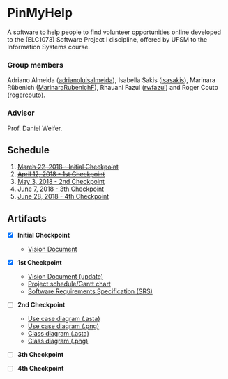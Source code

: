 # PinMyHelp 

A software to help people to find volunteer opportunities online developed to the (ELC1073) Software Project I discipline, offered by UFSM to the Information Systems course. 

### Group members
Adriano Almeida ([adrianoluisalmeida](https://github.com/adrianoluisalmeida)), Isabella Sakis ([isasakis](https://github.com/isasakis)), Marinara Rübenich ([MarinaraRubenichF](https://github.com/MarinaraRubenichF)), Rhauani Fazul ([rwfazul](https://github.com/rwfazul)) and Roger Couto ([rogercouto](https://github.com/rogercouto)).

###  Advisor
Prof. Daniel Welfer.

## Schedule
1. [~~March 22, 2018 - Initial Checkpoint~~](checkpoints/initial-checkpoint)
2. [~~April 12, 2018 - 1st Checkpoint~~](checkpoints/checkpoint-1)
3. [May 3, 2018 - 2nd Checkpoint](checkpoints/checkpoint-2)
4. [June 7, 2018 - 3th Checkpoint](checkpoints/checkpoint-3)
5. [June 28, 2018 - 4th Checkpoint](checkpoints/checkpoint-4)

## Artifacts

- [X] **Initial Checkpoint**
    + [Vision Document](checkpoints/initial-checkpoint/PinMyHelp-VisionDocument.pdf)

- [X] **1st Checkpoint**
    + [Vision Document (update)](checkpoints/checkpoint-1/PinMyHelp-VisionDocument.pdf)
    + [Project schedule/Gantt chart](checkpoints/checkpoint-1/PinMyHelp-Gantt.pod)
    + [Software Requirements Specification (SRS)](checkpoints/checkpoint-1/PinMyHelp-SRS.pdf)
    
- [ ] **2nd Checkpoint**
    + [Use case diagram (.asta)](checkpoints/checkpoint-2/PinMyHelp-UseCaseDiagram.asta)
    + [Use case diagram (.png)](checkpoints/checkpoint-2/PinMyHelp-UseCaseDiagram.png)
    + [Class diagram (.asta)](checkpoints/checkpoint-2/PinMyHelp-ClassDiagram.asta)
    + [Class diagram (.png) ](checkpoints/checkpoint-2/PinMyHelp-ClassDiagram.png)
    
- [ ] **3th Checkpoint**

    
- [ ] **4th Checkpoint**
